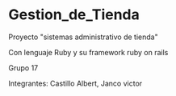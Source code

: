 # Gestion_de_Tienda

Proyecto "sistemas administrativo de tienda"

Con lenguaje Ruby y su framework ruby on rails

Grupo 17

Integrantes: Castillo Albert, Janco victor
